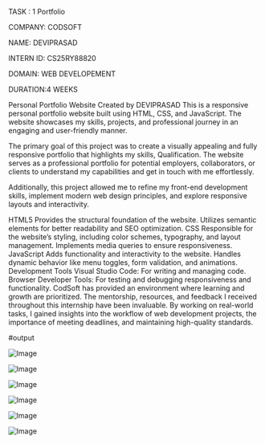 TASK : 1 Portfolio

COMPANY: CODSOFT

NAME: DEVIPRASAD

INTERN ID: CS25RY88820

DOMAIN: WEB DEVELOPEMENT

DURATION:4 WEEKS

Personal Portfolio Website Created by DEVIPRASAD This is a responsive personal portfolio website built using HTML, CSS, and JavaScript. The website showcases my skills, projects, and professional journey in an engaging and user-friendly manner.

The primary goal of this project was to create a visually appealing and fully responsive portfolio that highlights my skills, Qualification. The website serves as a professional portfolio for potential employers, collaborators, or clients to understand my capabilities and get in touch with me effortlessly.

Additionally, this project allowed me to refine my front-end development skills, implement modern web design principles, and explore responsive layouts and interactivity.

HTML5 Provides the structural foundation of the website. Utilizes semantic elements for better readability and SEO optimization.
CSS Responsible for the website’s styling, including color schemes, typography, and layout management. Implements media queries to ensure responsiveness.
JavaScript Adds functionality and interactivity to the website. Handles dynamic behavior like menu toggles, form validation, and animations.
Development Tools Visual Studio Code: For writing and managing code. Browser Developer Tools: For testing and debugging responsiveness and functionality.
CodSoft has provided an environment where learning and growth are prioritized. The mentorship, resources, and feedback I received throughout this internship have been invaluable. By working on real-world tasks, I gained insights into the workflow of web development projects, the importance of meeting deadlines, and maintaining high-quality standards.

#output

![Image](https://github.com/user-attachments/assets/b14bbd76-6643-4d0d-909f-4273e33d6afa)

![Image](https://github.com/user-attachments/assets/896febf9-e36d-4464-aca4-48d38d1da45c)

![Image](https://github.com/user-attachments/assets/7f798a57-3fc0-41aa-8c50-63c9bd5f3268)

![Image](https://github.com/user-attachments/assets/7089e92e-3ba1-4375-9218-edd62b197817)

![Image](https://github.com/user-attachments/assets/a4170a72-9ccd-48b2-a053-315a7673399b)

![Image](https://github.com/user-attachments/assets/97adbb4b-7fec-41aa-9332-bf24f07e8ca6)
